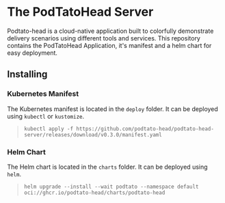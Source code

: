 # The PodTatoHead Server
Podtato-head is a cloud-native application built to colorfully demonstrate delivery scenarios using different tools and services. This repository contains the PodTatoHead Application, it's manifest and a helm chart for easy deployment.

## Installing

### Kubernetes Manifest
The Kubernetes manifest is located in the `deploy` folder. It can be deployed using `kubectl` or `kustomize`.

<!---x-release-please-start-version-->
> ```kubectl apply -f https://github.com/podtato-head/podtato-head-server/releases/download/v0.3.0/manifest.yaml```
<!---x-release-please-end-->

### Helm Chart
The Helm chart is located in the `charts` folder. It can be deployed using `helm`.

> ```helm upgrade --install --wait podtato --namespace default oci://ghcr.io/podtato-head/charts/podtato-head```




